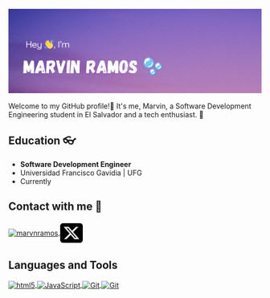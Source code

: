 ![cheese!](img/Header-Image.png)

Welcome to my GitHub profile!🍂
It's me, Marvin, a Software Development Engineering student in El Salvador and a tech enthusiast. 👀
## Education 👓
- **Software Development Engineer**
- Universidad Francisco Gavidia | UFG
- Currently
## Contact with me 🤝
<p>
<a href="https://www.linkedin.com/in/marvn-ramos/" target="blank">
    <img align="center" src="https://img.icons8.com/color/48/000000/linkedin.png" alt="marvnramos"/>
</a>
<a href="https://twitter.com/MarvnRamos" target="blank">
    <img align="center" src="img/square-x-twitter.svg" alt="marvnramos" height="45px" width="45px" />
</a>
</p>

## Languages and Tools
<p>
    <a href="" target="blank">
        <img align="center" src="https://fontawesome.com/icons/html5?f=brands&s=solid&pc=%23d96a20" alt="html5" height="45px" width="45px" />
    </a>
    <a href="" target="blank">
        <img align="center" src="https://fontawesome.com/icons/square-js?f=brands&s=solid&pc=%23f4ce43" alt="JavaScript" height="45px" width="45px" />
    </a>
    <a href="" target="blank">
    <img align="center" src="https://fontawesome.com/icons/git-alt?f=brands&s=solid&pc=%23f09328" alt="Git" height="45px" width="45px" />
    </a>
    <a href="" target="blank">
    <img align="center" src="https://fontawesome.com/icons/github?f=brands&s=solid&pc=%23ffffff" alt="Git" height="45px" width="45px" />
    </a>
</p>
